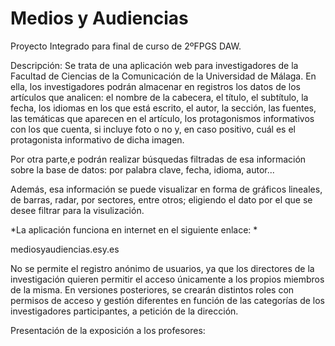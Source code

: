 # Medios y Audiencias

Proyecto Integrado para final de curso de 2ºFPGS DAW. 

Descripción: 
Se trata de una aplicación web para investigadores de la Facultad de Ciencias de la Comunicación de la Universidad de Málaga. En ella, los investigadores podrán almacenar en registros los datos de los artículos que analicen: el nombre de la cabecera, el título, el subtítulo, la fecha, los idiomas en los que está escrito, el autor, la sección, las fuentes, las temáticas que aparecen en el artículo, los protagonismos informativos con los que cuenta, si incluye foto o no y, en caso positivo, cuál es el protagonista informativo de dicha imagen. 

Por otra parte,e podrán realizar búsquedas filtradas de esa información sobre la base de datos: por palabra clave, fecha, idioma, autor... 

Además, esa información se puede visualizar en forma de gráficos lineales, de barras, radar, por sectores, entre otros; eligiendo el dato por el que se desee filtrar para la visulización. 

 

*La aplicación funciona en internet en el siguiente enlace: *

mediosyaudiencias.esy.es


No se permite el registro anónimo de usuarios, ya que los directores de la investigación quieren permitir el acceso únicamente a los propios miembros de la misma. 
En versiones posteriores, se crearán distintos roles con permisos de acceso y gestión diferentes en función de las categorías de los investigadores participantes, a petición de la dirección. 

Presentación de la exposición a los profesores: 

